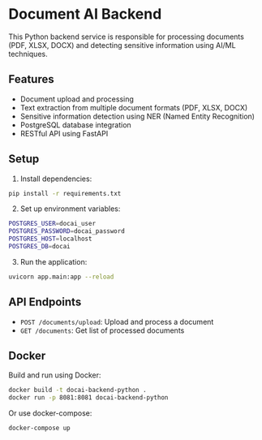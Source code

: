 # Document AI Backend

This Python backend service is responsible for processing documents (PDF, XLSX, DOCX) and detecting sensitive information using AI/ML techniques.

## Features

- Document upload and processing
- Text extraction from multiple document formats (PDF, XLSX, DOCX)
- Sensitive information detection using NER (Named Entity Recognition)
- PostgreSQL database integration
- RESTful API using FastAPI

## Setup

1. Install dependencies:
```bash
pip install -r requirements.txt
```

2. Set up environment variables:
```bash
POSTGRES_USER=docai_user
POSTGRES_PASSWORD=docai_password
POSTGRES_HOST=localhost
POSTGRES_DB=docai
```

3. Run the application:
```bash
uvicorn app.main:app --reload
```

## API Endpoints

- `POST /documents/upload`: Upload and process a document
- `GET /documents`: Get list of processed documents

## Docker

Build and run using Docker:

```bash
docker build -t docai-backend-python .
docker run -p 8081:8081 docai-backend-python
```

Or use docker-compose:

```bash
docker-compose up
```
